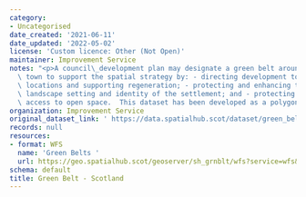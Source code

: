 ```yaml
---
category:
- Uncategorised
date_created: '2021-06-11'
date_updated: '2022-05-02'
license: 'Custom licence: Other (Not Open)'
maintainer: Improvement Service
notes: "<p>A council\_development plan may designate a green belt around a city or\
  \ town to support the spatial strategy by: - directing development to the most appropriate\
  \ locations and supporting regeneration; - protecting and enhancing the character,\
  \ landscape setting and identity of the settlement; and - protecting and providing\
  \ access to open space.  This dataset has been developed as a polygon layer.</p>"
organization: Improvement Service
original_dataset_link: ' https://data.spatialhub.scot/dataset/green_belt-is'
records: null
resources:
- format: WFS
  name: 'Green Belts '
  url: https://geo.spatialhub.scot/geoserver/sh_grnblt/wfs?service=wfs&typeName=sh_grnblt:pub_grnblt
schema: default
title: Green Belt - Scotland
---
```

